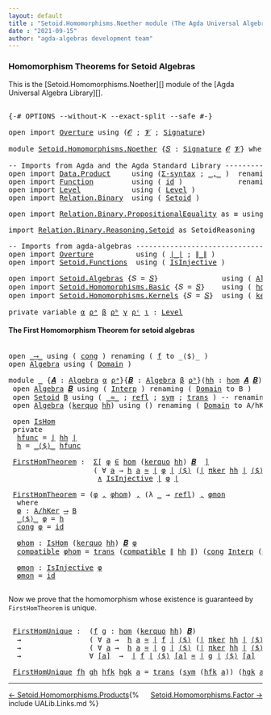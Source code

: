 ```yaml
---
layout: default
title : "Setoid.Homomorphisms.Noether module (The Agda Universal Algebra Library)"
date : "2021-09-15"
author: "agda-algebras development team"
---
```


### <a id="homomorphism-theorems">Homomorphism Theorems for Setoid Algebras</a>

This is the [Setoid.Homomorphisms.Noether][] module of the [Agda Universal Algebra Library][].

<pre class="Agda">

<a id="361" class="Symbol">{-#</a> <a id="365" class="Keyword">OPTIONS</a> <a id="373" class="Pragma">--without-K</a> <a id="385" class="Pragma">--exact-split</a> <a id="399" class="Pragma">--safe</a> <a id="406" class="Symbol">#-}</a>

<a id="411" class="Keyword">open</a> <a id="416" class="Keyword">import</a> <a id="423" href="Overture.html" class="Module">Overture</a> <a id="432" class="Keyword">using</a> <a id="438" class="Symbol">(</a><a id="439" href="Overture.Signatures.html#648" class="Generalizable">𝓞</a> <a id="441" class="Symbol">;</a> <a id="443" href="Overture.Signatures.html#650" class="Generalizable">𝓥</a> <a id="445" class="Symbol">;</a> <a id="447" href="Overture.Signatures.html#3303" class="Function">Signature</a><a id="456" class="Symbol">)</a>

<a id="459" class="Keyword">module</a> <a id="466" href="Setoid.Homomorphisms.Noether.html" class="Module">Setoid.Homomorphisms.Noether</a> <a id="495" class="Symbol">{</a><a id="496" href="Setoid.Homomorphisms.Noether.html#496" class="Bound">𝑆</a> <a id="498" class="Symbol">:</a> <a id="500" href="Overture.Signatures.html#3303" class="Function">Signature</a> <a id="510" href="Overture.Signatures.html#648" class="Generalizable">𝓞</a> <a id="512" href="Overture.Signatures.html#650" class="Generalizable">𝓥</a><a id="513" class="Symbol">}</a> <a id="515" class="Keyword">where</a>

<a id="522" class="Comment">-- Imports from Agda and the Agda Standard Library ---------------------------</a>
<a id="601" class="Keyword">open</a> <a id="606" class="Keyword">import</a> <a id="613" href="Data.Product.html" class="Module">Data.Product</a>     <a id="630" class="Keyword">using</a> <a id="636" class="Symbol">(</a><a id="637" href="Data.Product.html#916" class="Function">Σ-syntax</a> <a id="646" class="Symbol">;</a> <a id="648" href="Agda.Builtin.Sigma.html#236" class="InductiveConstructor Operator">_,_</a> <a id="652" class="Symbol">)</a>  <a id="655" class="Keyword">renaming</a> <a id="664" class="Symbol">(</a> <a id="666" href="Data.Product.html#1167" class="Function Operator">_×_</a> <a id="670" class="Symbol">to</a> <a id="673" class="Function Operator">_∧_</a> <a id="677" class="Symbol">;</a> <a id="679" href="Agda.Builtin.Sigma.html#252" class="Field">proj₁</a> <a id="685" class="Symbol">to</a> <a id="688" class="Field">fst</a><a id="691" class="Symbol">)</a>
<a id="693" class="Keyword">open</a> <a id="698" class="Keyword">import</a> <a id="705" href="Function.html" class="Module">Function</a>         <a id="722" class="Keyword">using</a> <a id="728" class="Symbol">(</a> <a id="730" href="Function.Base.html#615" class="Function">id</a> <a id="733" class="Symbol">)</a>             <a id="747" class="Keyword">renaming</a> <a id="756" class="Symbol">(</a> <a id="758" href="Function.Bundles.html#1868" class="Record">Func</a> <a id="763" class="Symbol">to</a> <a id="766" class="Record">_⟶_</a> <a id="770" class="Symbol">)</a>
<a id="772" class="Keyword">open</a> <a id="777" class="Keyword">import</a> <a id="784" href="Level.html" class="Module">Level</a>            <a id="801" class="Keyword">using</a> <a id="807" class="Symbol">(</a> <a id="809" href="Agda.Primitive.html#597" class="Postulate">Level</a> <a id="815" class="Symbol">)</a>
<a id="817" class="Keyword">open</a> <a id="822" class="Keyword">import</a> <a id="829" href="Relation.Binary.html" class="Module">Relation.Binary</a>  <a id="846" class="Keyword">using</a> <a id="852" class="Symbol">(</a> <a id="854" href="Relation.Binary.Bundles.html#1009" class="Record">Setoid</a> <a id="861" class="Symbol">)</a>

<a id="864" class="Keyword">open</a> <a id="869" class="Keyword">import</a> <a id="876" href="Relation.Binary.PropositionalEquality.html" class="Module">Relation.Binary.PropositionalEquality</a> <a id="914" class="Symbol">as</a> <a id="917" class="Module">≡</a> <a id="919" class="Keyword">using</a> <a id="925" class="Symbol">(</a> <a id="927" href="Agda.Builtin.Equality.html#151" class="Datatype Operator">_≡_</a> <a id="931" class="Symbol">)</a>

<a id="934" class="Keyword">import</a> <a id="941" href="Relation.Binary.Reasoning.Setoid.html" class="Module">Relation.Binary.Reasoning.Setoid</a> <a id="974" class="Symbol">as</a> <a id="977" class="Module">SetoidReasoning</a>

<a id="994" class="Comment">-- Imports from agda-algebras ------------------------------------------------</a>
<a id="1073" class="Keyword">open</a> <a id="1078" class="Keyword">import</a> <a id="1085" href="Overture.html" class="Module">Overture</a>          <a id="1103" class="Keyword">using</a> <a id="1109" class="Symbol">(</a> <a id="1111" href="Overture.Basic.html#4326" class="Function Operator">∣_∣</a> <a id="1115" class="Symbol">;</a> <a id="1117" href="Overture.Basic.html#4364" class="Function Operator">∥_∥</a> <a id="1121" class="Symbol">)</a>
<a id="1123" class="Keyword">open</a> <a id="1128" class="Keyword">import</a> <a id="1135" href="Setoid.Functions.html" class="Module">Setoid.Functions</a>  <a id="1153" class="Keyword">using</a> <a id="1159" class="Symbol">(</a> <a id="1161" href="Setoid.Functions.Injective.html#2164" class="Function">IsInjective</a> <a id="1173" class="Symbol">)</a>

<a id="1176" class="Keyword">open</a> <a id="1181" class="Keyword">import</a> <a id="1188" href="Setoid.Algebras.html" class="Module">Setoid.Algebras</a> <a id="1204" class="Symbol">{</a><a id="1205" class="Argument">𝑆</a> <a id="1207" class="Symbol">=</a> <a id="1209" href="Setoid.Homomorphisms.Noether.html#496" class="Bound">𝑆</a><a id="1210" class="Symbol">}</a>               <a id="1226" class="Keyword">using</a> <a id="1232" class="Symbol">(</a> <a id="1234" href="Setoid.Algebras.Basic.html#2837" class="Record">Algebra</a> <a id="1242" class="Symbol">;</a> <a id="1244" href="Setoid.Algebras.Basic.html#3776" class="Function Operator">_̂_</a><a id="1247" class="Symbol">)</a>
<a id="1249" class="Keyword">open</a> <a id="1254" class="Keyword">import</a> <a id="1261" href="Setoid.Homomorphisms.Basic.html" class="Module">Setoid.Homomorphisms.Basic</a> <a id="1288" class="Symbol">{</a><a id="1289" class="Argument">𝑆</a> <a id="1291" class="Symbol">=</a> <a id="1293" href="Setoid.Homomorphisms.Noether.html#496" class="Bound">𝑆</a><a id="1294" class="Symbol">}</a>    <a id="1299" class="Keyword">using</a> <a id="1305" class="Symbol">(</a> <a id="1307" href="Setoid.Homomorphisms.Basic.html#1918" class="Function">hom</a> <a id="1311" class="Symbol">;</a> <a id="1313" href="Setoid.Homomorphisms.Basic.html#1825" class="Record">IsHom</a> <a id="1319" class="Symbol">)</a>
<a id="1321" class="Keyword">open</a> <a id="1326" class="Keyword">import</a> <a id="1333" href="Setoid.Homomorphisms.Kernels.html" class="Module">Setoid.Homomorphisms.Kernels</a> <a id="1362" class="Symbol">{</a><a id="1363" class="Argument">𝑆</a> <a id="1365" class="Symbol">=</a> <a id="1367" href="Setoid.Homomorphisms.Noether.html#496" class="Bound">𝑆</a><a id="1368" class="Symbol">}</a>  <a id="1371" class="Keyword">using</a> <a id="1377" class="Symbol">(</a> <a id="1379" href="Setoid.Homomorphisms.Kernels.html#2884" class="Function">kerquo</a> <a id="1386" class="Symbol">;</a> <a id="1388" href="Setoid.Homomorphisms.Kernels.html#4484" class="Function">πker</a> <a id="1393" class="Symbol">)</a>

<a id="1396" class="Keyword">private</a> <a id="1404" class="Keyword">variable</a> <a id="1413" href="Setoid.Homomorphisms.Noether.html#1413" class="Generalizable">α</a> <a id="1415" href="Setoid.Homomorphisms.Noether.html#1415" class="Generalizable">ρᵃ</a> <a id="1418" href="Setoid.Homomorphisms.Noether.html#1418" class="Generalizable">β</a> <a id="1420" href="Setoid.Homomorphisms.Noether.html#1420" class="Generalizable">ρᵇ</a> <a id="1423" href="Setoid.Homomorphisms.Noether.html#1423" class="Generalizable">γ</a> <a id="1425" href="Setoid.Homomorphisms.Noether.html#1425" class="Generalizable">ρᶜ</a> <a id="1428" href="Setoid.Homomorphisms.Noether.html#1428" class="Generalizable">ι</a> <a id="1430" class="Symbol">:</a> <a id="1432" href="Agda.Primitive.html#597" class="Postulate">Level</a>
</pre>

#### <a id="the-first-homomorphism-theorem">The First Homomorphism Theorem for setoid algebras</a>

<pre class="Agda">

<a id="1564" class="Keyword">open</a> <a id="1569" href="Setoid.Homomorphisms.Noether.html#766" class="Module">_⟶_</a> <a id="1573" class="Keyword">using</a> <a id="1579" class="Symbol">(</a> <a id="1581" href="Function.Bundles.html#1938" class="Field">cong</a> <a id="1586" class="Symbol">)</a> <a id="1588" class="Keyword">renaming</a> <a id="1597" class="Symbol">(</a> <a id="1599" href="Function.Bundles.html#1919" class="Field">f</a> <a id="1601" class="Symbol">to</a> <a id="1604" class="Field">_⟨$⟩_</a> <a id="1610" class="Symbol">)</a>
<a id="1612" class="Keyword">open</a> <a id="1617" href="Setoid.Algebras.Basic.html#2837" class="Module">Algebra</a> <a id="1625" class="Keyword">using</a> <a id="1631" class="Symbol">(</a> <a id="1633" href="Setoid.Algebras.Basic.html#2894" class="Field">Domain</a> <a id="1640" class="Symbol">)</a>

<a id="1643" class="Keyword">module</a> <a id="1650" href="Setoid.Homomorphisms.Noether.html#1650" class="Module">_</a> <a id="1652" class="Symbol">{</a><a id="1653" href="Setoid.Homomorphisms.Noether.html#1653" class="Bound">𝑨</a> <a id="1655" class="Symbol">:</a> <a id="1657" href="Setoid.Algebras.Basic.html#2837" class="Record">Algebra</a> <a id="1665" href="Setoid.Homomorphisms.Noether.html#1413" class="Generalizable">α</a> <a id="1667" href="Setoid.Homomorphisms.Noether.html#1415" class="Generalizable">ρᵃ</a><a id="1669" class="Symbol">}{</a><a id="1671" href="Setoid.Homomorphisms.Noether.html#1671" class="Bound">𝑩</a> <a id="1673" class="Symbol">:</a> <a id="1675" href="Setoid.Algebras.Basic.html#2837" class="Record">Algebra</a> <a id="1683" href="Setoid.Homomorphisms.Noether.html#1418" class="Generalizable">β</a> <a id="1685" href="Setoid.Homomorphisms.Noether.html#1420" class="Generalizable">ρᵇ</a><a id="1687" class="Symbol">}(</a><a id="1689" href="Setoid.Homomorphisms.Noether.html#1689" class="Bound">hh</a> <a id="1692" class="Symbol">:</a> <a id="1694" href="Setoid.Homomorphisms.Basic.html#1918" class="Function">hom</a> <a id="1698" href="Setoid.Homomorphisms.Noether.html#1653" class="Bound">𝑨</a> <a id="1700" href="Setoid.Homomorphisms.Noether.html#1671" class="Bound">𝑩</a><a id="1701" class="Symbol">)</a> <a id="1703" class="Keyword">where</a>
 <a id="1710" class="Keyword">open</a> <a id="1715" href="Setoid.Algebras.Basic.html#2837" class="Module">Algebra</a> <a id="1723" href="Setoid.Homomorphisms.Noether.html#1671" class="Bound">𝑩</a> <a id="1725" class="Keyword">using</a> <a id="1731" class="Symbol">(</a> <a id="1733" href="Setoid.Algebras.Basic.html#2916" class="Field">Interp</a> <a id="1740" class="Symbol">)</a> <a id="1742" class="Keyword">renaming</a> <a id="1751" class="Symbol">(</a> <a id="1753" href="Setoid.Algebras.Basic.html#2894" class="Field">Domain</a> <a id="1760" class="Symbol">to</a> <a id="1763" class="Field">B</a> <a id="1765" class="Symbol">)</a>
 <a id="1768" class="Keyword">open</a> <a id="1773" href="Relation.Binary.Bundles.html#1009" class="Module">Setoid</a> <a id="1780" href="Setoid.Homomorphisms.Noether.html#1763" class="Function">B</a> <a id="1782" class="Keyword">using</a> <a id="1788" class="Symbol">(</a> <a id="1790" href="Relation.Binary.Bundles.html#1098" class="Field Operator">_≈_</a> <a id="1794" class="Symbol">;</a> <a id="1796" href="Relation.Binary.Structures.html#1568" class="Function">refl</a> <a id="1801" class="Symbol">;</a> <a id="1803" href="Relation.Binary.Structures.html#1594" class="Function">sym</a> <a id="1807" class="Symbol">;</a> <a id="1809" href="Relation.Binary.Structures.html#1620" class="Function">trans</a> <a id="1815" class="Symbol">)</a> <a id="1817" class="Comment">-- renaming ( _≈_ to _≈₂_ )</a>
 <a id="1846" class="Keyword">open</a> <a id="1851" href="Setoid.Algebras.Basic.html#2837" class="Module">Algebra</a> <a id="1859" class="Symbol">(</a><a id="1860" href="Setoid.Homomorphisms.Kernels.html#2884" class="Function">kerquo</a> <a id="1867" href="Setoid.Homomorphisms.Noether.html#1689" class="Bound">hh</a><a id="1869" class="Symbol">)</a> <a id="1871" class="Keyword">using</a> <a id="1877" class="Symbol">()</a> <a id="1880" class="Keyword">renaming</a> <a id="1889" class="Symbol">(</a> <a id="1891" href="Setoid.Algebras.Basic.html#2894" class="Field">Domain</a> <a id="1898" class="Symbol">to</a> <a id="1901" class="Field">A/hKer</a> <a id="1908" class="Symbol">)</a>

 <a id="1912" class="Keyword">open</a> <a id="1917" href="Setoid.Homomorphisms.Basic.html#1825" class="Module">IsHom</a>
 <a id="1924" class="Keyword">private</a>
  <a id="1934" href="Setoid.Homomorphisms.Noether.html#1934" class="Function">hfunc</a> <a id="1940" class="Symbol">=</a> <a id="1942" href="Overture.Basic.html#4326" class="Function Operator">∣</a> <a id="1944" href="Setoid.Homomorphisms.Noether.html#1689" class="Bound">hh</a> <a id="1947" href="Overture.Basic.html#4326" class="Function Operator">∣</a>
  <a id="1951" href="Setoid.Homomorphisms.Noether.html#1951" class="Function">h</a> <a id="1953" class="Symbol">=</a> <a id="1955" href="Setoid.Homomorphisms.Noether.html#1604" class="Field Operator">_⟨$⟩_</a> <a id="1961" href="Setoid.Homomorphisms.Noether.html#1934" class="Function">hfunc</a>

 <a id="1969" href="Setoid.Homomorphisms.Noether.html#1969" class="Function">FirstHomTheorem</a> <a id="1985" class="Symbol">:</a>  <a id="1988" href="Data.Product.html#916" class="Function">Σ[</a> <a id="1991" href="Setoid.Homomorphisms.Noether.html#1991" class="Bound">φ</a> <a id="1993" href="Data.Product.html#916" class="Function">∈</a> <a id="1995" href="Setoid.Homomorphisms.Basic.html#1918" class="Function">hom</a> <a id="1999" class="Symbol">(</a><a id="2000" href="Setoid.Homomorphisms.Kernels.html#2884" class="Function">kerquo</a> <a id="2007" href="Setoid.Homomorphisms.Noether.html#1689" class="Bound">hh</a><a id="2009" class="Symbol">)</a> <a id="2011" href="Setoid.Homomorphisms.Noether.html#1671" class="Bound">𝑩</a>  <a id="2014" href="Data.Product.html#916" class="Function">]</a>
                    <a id="2036" class="Symbol">(</a> <a id="2038" class="Symbol">∀</a> <a id="2040" href="Setoid.Homomorphisms.Noether.html#2040" class="Bound">a</a> <a id="2042" class="Symbol">→</a> <a id="2044" href="Setoid.Homomorphisms.Noether.html#1951" class="Function">h</a> <a id="2046" href="Setoid.Homomorphisms.Noether.html#2040" class="Bound">a</a> <a id="2048" href="Relation.Binary.Bundles.html#1098" class="Function Operator">≈</a> <a id="2050" href="Overture.Basic.html#4326" class="Function Operator">∣</a> <a id="2052" href="Setoid.Homomorphisms.Noether.html#1991" class="Bound">φ</a> <a id="2054" href="Overture.Basic.html#4326" class="Function Operator">∣</a> <a id="2056" href="Setoid.Homomorphisms.Noether.html#1604" class="Field Operator">⟨$⟩</a> <a id="2060" class="Symbol">(</a><a id="2061" href="Overture.Basic.html#4326" class="Function Operator">∣</a> <a id="2063" href="Setoid.Homomorphisms.Kernels.html#4484" class="Function">πker</a> <a id="2068" href="Setoid.Homomorphisms.Noether.html#1689" class="Bound">hh</a> <a id="2071" href="Overture.Basic.html#4326" class="Function Operator">∣</a> <a id="2073" href="Setoid.Homomorphisms.Noether.html#1604" class="Field Operator">⟨$⟩</a> <a id="2077" href="Setoid.Homomorphisms.Noether.html#2040" class="Bound">a</a><a id="2078" class="Symbol">)</a> <a id="2080" class="Symbol">)</a>
                     <a id="2103" href="Setoid.Homomorphisms.Noether.html#673" class="Function Operator">∧</a> <a id="2105" href="Setoid.Functions.Injective.html#2164" class="Function">IsInjective</a> <a id="2117" href="Overture.Basic.html#4326" class="Function Operator">∣</a> <a id="2119" href="Setoid.Homomorphisms.Noether.html#1991" class="Bound">φ</a> <a id="2121" href="Overture.Basic.html#4326" class="Function Operator">∣</a>

 <a id="2125" href="Setoid.Homomorphisms.Noether.html#1969" class="Function">FirstHomTheorem</a> <a id="2141" class="Symbol">=</a> <a id="2143" class="Symbol">(</a><a id="2144" href="Setoid.Homomorphisms.Noether.html#2186" class="Function">φ</a> <a id="2146" href="Agda.Builtin.Sigma.html#236" class="InductiveConstructor Operator">,</a> <a id="2148" href="Setoid.Homomorphisms.Noether.html#2232" class="Function">φhom</a><a id="2152" class="Symbol">)</a> <a id="2154" href="Agda.Builtin.Sigma.html#236" class="InductiveConstructor Operator">,</a> <a id="2156" class="Symbol">(λ</a> <a id="2159" href="Setoid.Homomorphisms.Noether.html#2159" class="Bound">_</a> <a id="2161" class="Symbol">→</a> <a id="2163" href="Relation.Binary.Structures.html#1568" class="Function">refl</a><a id="2167" class="Symbol">)</a> <a id="2169" href="Agda.Builtin.Sigma.html#236" class="InductiveConstructor Operator">,</a> <a id="2171" href="Setoid.Homomorphisms.Noether.html#2348" class="Function">φmon</a>
  <a id="2178" class="Keyword">where</a>
  <a id="2186" href="Setoid.Homomorphisms.Noether.html#2186" class="Function">φ</a> <a id="2188" class="Symbol">:</a> <a id="2190" href="Setoid.Homomorphisms.Noether.html#1901" class="Function">A/hKer</a> <a id="2197" href="Setoid.Homomorphisms.Noether.html#766" class="Record Operator">⟶</a> <a id="2199" href="Setoid.Homomorphisms.Noether.html#1763" class="Function">B</a>
  <a id="2203" href="Setoid.Homomorphisms.Noether.html#1604" class="Field Operator">_⟨$⟩_</a> <a id="2209" href="Setoid.Homomorphisms.Noether.html#2186" class="Function">φ</a> <a id="2211" class="Symbol">=</a> <a id="2213" href="Setoid.Homomorphisms.Noether.html#1951" class="Function">h</a>
  <a id="2217" href="Function.Bundles.html#1938" class="Field">cong</a> <a id="2222" href="Setoid.Homomorphisms.Noether.html#2186" class="Function">φ</a> <a id="2224" class="Symbol">=</a> <a id="2226" href="Function.Base.html#615" class="Function">id</a>

  <a id="2232" href="Setoid.Homomorphisms.Noether.html#2232" class="Function">φhom</a> <a id="2237" class="Symbol">:</a> <a id="2239" href="Setoid.Homomorphisms.Basic.html#1825" class="Record">IsHom</a> <a id="2245" class="Symbol">(</a><a id="2246" href="Setoid.Homomorphisms.Kernels.html#2884" class="Function">kerquo</a> <a id="2253" href="Setoid.Homomorphisms.Noether.html#1689" class="Bound">hh</a><a id="2255" class="Symbol">)</a> <a id="2257" href="Setoid.Homomorphisms.Noether.html#1671" class="Bound">𝑩</a> <a id="2259" href="Setoid.Homomorphisms.Noether.html#2186" class="Function">φ</a>
  <a id="2263" href="Setoid.Homomorphisms.Basic.html#1886" class="Field">compatible</a> <a id="2274" href="Setoid.Homomorphisms.Noether.html#2232" class="Function">φhom</a> <a id="2279" class="Symbol">=</a> <a id="2281" href="Relation.Binary.Structures.html#1620" class="Function">trans</a> <a id="2287" class="Symbol">(</a><a id="2288" href="Setoid.Homomorphisms.Basic.html#1886" class="Field">compatible</a> <a id="2299" href="Overture.Basic.html#4364" class="Function Operator">∥</a> <a id="2301" href="Setoid.Homomorphisms.Noether.html#1689" class="Bound">hh</a> <a id="2304" href="Overture.Basic.html#4364" class="Function Operator">∥</a><a id="2305" class="Symbol">)</a> <a id="2307" class="Symbol">(</a><a id="2308" href="Function.Bundles.html#1938" class="Field">cong</a> <a id="2313" href="Setoid.Algebras.Basic.html#2916" class="Function">Interp</a> <a id="2320" class="Symbol">(</a><a id="2321" href="Agda.Builtin.Equality.html#208" class="InductiveConstructor">≡.refl</a> <a id="2328" href="Agda.Builtin.Sigma.html#236" class="InductiveConstructor Operator">,</a> <a id="2330" class="Symbol">(λ</a> <a id="2333" href="Setoid.Homomorphisms.Noether.html#2333" class="Bound">_</a> <a id="2335" class="Symbol">→</a> <a id="2337" href="Relation.Binary.Structures.html#1568" class="Function">refl</a><a id="2341" class="Symbol">)))</a>

  <a id="2348" href="Setoid.Homomorphisms.Noether.html#2348" class="Function">φmon</a> <a id="2353" class="Symbol">:</a> <a id="2355" href="Setoid.Functions.Injective.html#2164" class="Function">IsInjective</a> <a id="2367" href="Setoid.Homomorphisms.Noether.html#2186" class="Function">φ</a>
  <a id="2371" href="Setoid.Homomorphisms.Noether.html#2348" class="Function">φmon</a> <a id="2376" class="Symbol">=</a> <a id="2378" href="Function.Base.html#615" class="Function">id</a>

</pre>

Now we prove that the homomorphism whose existence is guaranteed by `FirstHomTheorem` is unique.

<pre class="Agda">

 <a id="2507" href="Setoid.Homomorphisms.Noether.html#2507" class="Function">FirstHomUnique</a> <a id="2522" class="Symbol">:</a>  <a id="2525" class="Symbol">(</a><a id="2526" href="Setoid.Homomorphisms.Noether.html#2526" class="Bound">f</a> <a id="2528" href="Setoid.Homomorphisms.Noether.html#2528" class="Bound">g</a> <a id="2530" class="Symbol">:</a> <a id="2532" href="Setoid.Homomorphisms.Basic.html#1918" class="Function">hom</a> <a id="2536" class="Symbol">(</a><a id="2537" href="Setoid.Homomorphisms.Kernels.html#2884" class="Function">kerquo</a> <a id="2544" href="Setoid.Homomorphisms.Noether.html#1689" class="Bound">hh</a><a id="2546" class="Symbol">)</a> <a id="2548" href="Setoid.Homomorphisms.Noether.html#1671" class="Bound">𝑩</a><a id="2549" class="Symbol">)</a>
  <a id="2553" class="Symbol">→</a>                <a id="2570" class="Symbol">(</a> <a id="2572" class="Symbol">∀</a> <a id="2574" href="Setoid.Homomorphisms.Noether.html#2574" class="Bound">a</a> <a id="2576" class="Symbol">→</a>  <a id="2579" href="Setoid.Homomorphisms.Noether.html#1951" class="Function">h</a> <a id="2581" href="Setoid.Homomorphisms.Noether.html#2574" class="Bound">a</a> <a id="2583" href="Relation.Binary.Bundles.html#1098" class="Function Operator">≈</a> <a id="2585" href="Overture.Basic.html#4326" class="Function Operator">∣</a> <a id="2587" href="Setoid.Homomorphisms.Noether.html#2526" class="Bound">f</a> <a id="2589" href="Overture.Basic.html#4326" class="Function Operator">∣</a> <a id="2591" href="Setoid.Homomorphisms.Noether.html#1604" class="Field Operator">⟨$⟩</a> <a id="2595" class="Symbol">(</a><a id="2596" href="Overture.Basic.html#4326" class="Function Operator">∣</a> <a id="2598" href="Setoid.Homomorphisms.Kernels.html#4484" class="Function">πker</a> <a id="2603" href="Setoid.Homomorphisms.Noether.html#1689" class="Bound">hh</a> <a id="2606" href="Overture.Basic.html#4326" class="Function Operator">∣</a> <a id="2608" href="Setoid.Homomorphisms.Noether.html#1604" class="Field Operator">⟨$⟩</a> <a id="2612" href="Setoid.Homomorphisms.Noether.html#2574" class="Bound">a</a><a id="2613" class="Symbol">)</a> <a id="2615" class="Symbol">)</a>
  <a id="2619" class="Symbol">→</a>                <a id="2636" class="Symbol">(</a> <a id="2638" class="Symbol">∀</a> <a id="2640" href="Setoid.Homomorphisms.Noether.html#2640" class="Bound">a</a> <a id="2642" class="Symbol">→</a>  <a id="2645" href="Setoid.Homomorphisms.Noether.html#1951" class="Function">h</a> <a id="2647" href="Setoid.Homomorphisms.Noether.html#2640" class="Bound">a</a> <a id="2649" href="Relation.Binary.Bundles.html#1098" class="Function Operator">≈</a> <a id="2651" href="Overture.Basic.html#4326" class="Function Operator">∣</a> <a id="2653" href="Setoid.Homomorphisms.Noether.html#2528" class="Bound">g</a> <a id="2655" href="Overture.Basic.html#4326" class="Function Operator">∣</a> <a id="2657" href="Setoid.Homomorphisms.Noether.html#1604" class="Field Operator">⟨$⟩</a> <a id="2661" class="Symbol">(</a><a id="2662" href="Overture.Basic.html#4326" class="Function Operator">∣</a> <a id="2664" href="Setoid.Homomorphisms.Kernels.html#4484" class="Function">πker</a> <a id="2669" href="Setoid.Homomorphisms.Noether.html#1689" class="Bound">hh</a> <a id="2672" href="Overture.Basic.html#4326" class="Function Operator">∣</a> <a id="2674" href="Setoid.Homomorphisms.Noether.html#1604" class="Field Operator">⟨$⟩</a> <a id="2678" href="Setoid.Homomorphisms.Noether.html#2640" class="Bound">a</a><a id="2679" class="Symbol">)</a> <a id="2681" class="Symbol">)</a>
  <a id="2685" class="Symbol">→</a>                <a id="2702" class="Symbol">∀</a> <a id="2704" href="Setoid.Homomorphisms.Noether.html#2704" class="Bound">[a]</a>  <a id="2709" class="Symbol">→</a>  <a id="2712" href="Overture.Basic.html#4326" class="Function Operator">∣</a> <a id="2714" href="Setoid.Homomorphisms.Noether.html#2526" class="Bound">f</a> <a id="2716" href="Overture.Basic.html#4326" class="Function Operator">∣</a> <a id="2718" href="Setoid.Homomorphisms.Noether.html#1604" class="Field Operator">⟨$⟩</a> <a id="2722" href="Setoid.Homomorphisms.Noether.html#2704" class="Bound">[a]</a> <a id="2726" href="Relation.Binary.Bundles.html#1098" class="Function Operator">≈</a> <a id="2728" href="Overture.Basic.html#4326" class="Function Operator">∣</a> <a id="2730" href="Setoid.Homomorphisms.Noether.html#2528" class="Bound">g</a> <a id="2732" href="Overture.Basic.html#4326" class="Function Operator">∣</a> <a id="2734" href="Setoid.Homomorphisms.Noether.html#1604" class="Field Operator">⟨$⟩</a> <a id="2738" href="Setoid.Homomorphisms.Noether.html#2704" class="Bound">[a]</a>

 <a id="2744" href="Setoid.Homomorphisms.Noether.html#2507" class="Function">FirstHomUnique</a> <a id="2759" href="Setoid.Homomorphisms.Noether.html#2759" class="Bound">fh</a> <a id="2762" href="Setoid.Homomorphisms.Noether.html#2762" class="Bound">gh</a> <a id="2765" href="Setoid.Homomorphisms.Noether.html#2765" class="Bound">hfk</a> <a id="2769" href="Setoid.Homomorphisms.Noether.html#2769" class="Bound">hgk</a> <a id="2773" href="Setoid.Homomorphisms.Noether.html#2773" class="Bound">a</a> <a id="2775" class="Symbol">=</a> <a id="2777" href="Relation.Binary.Structures.html#1620" class="Function">trans</a> <a id="2783" class="Symbol">(</a><a id="2784" href="Relation.Binary.Structures.html#1594" class="Function">sym</a> <a id="2788" class="Symbol">(</a><a id="2789" href="Setoid.Homomorphisms.Noether.html#2765" class="Bound">hfk</a> <a id="2793" href="Setoid.Homomorphisms.Noether.html#2773" class="Bound">a</a><a id="2794" class="Symbol">))</a> <a id="2797" class="Symbol">(</a><a id="2798" href="Setoid.Homomorphisms.Noether.html#2769" class="Bound">hgk</a> <a id="2802" href="Setoid.Homomorphisms.Noether.html#2773" class="Bound">a</a><a id="2803" class="Symbol">)</a>
</pre>

--------------------------------------

<span style="float:left;">[← Setoid.Homomorphisms.Products](Setoid.Homomorphisms.Products.html)</span>
<span style="float:right;">[Setoid.Homomorphisms.Factor →](Setoid.Homomorphisms.Factor.html)</span>

{% include UALib.Links.md %}
